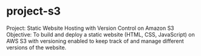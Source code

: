 # project-s3
Project: Static Website Hosting with Version Control on Amazon S3
Objective: To build and deploy a static website (HTML, CSS, JavaScript) on AWS S3 with versioning enabled to keep track of and manage different versions of the website.

